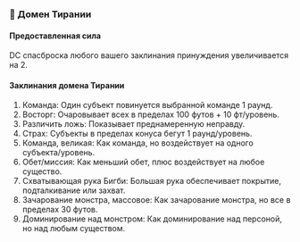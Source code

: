 ### 👑 Домен Тирании
#### Предоставленная сила
DC спасброска любого вашего заклинания принуждения увеличивается на 2.
#### Заклинания домена Тирании
1. Команда: Один субъект повинуется выбранной команде 1 раунд.
2. Восторг: Очаровывает всех в пределах 100 футов + 10 фт/уровень.
3. Различить ложь: Показывает преднамеренную неправду.
4. Страх: Субъекты в пределах конуса бегут 1 раунд/уровень.
5. Команда, великая: Как команда, но воздействует на одного субъекта/уровень.
6. Обет/миссия: Как меньший обет, плюс воздействует на любое существо.
7. Схватывающая рука Бигби: Большая рука обеспечивает покрытие, подталкивание или захват.
8. Зачарование монстра, массовое: Как зачарование монстра, но все в пределах 30 футов.
9. Доминирование над монстром: Как доминирование над персоной, но над любым существом.